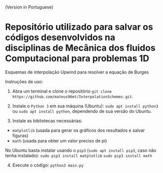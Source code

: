 (Version in Portuguese)

# Repositório utilizado para salvar os códigos desenvolvidos na disciplinas de Mecânica dos fluidos Computacional para problemas 1D
Esquemas de interpolação Upwind para resolver a equação de Burges

Instruções de uso:

1. Abra um terminal e clone o repositório `git clone https://github.com/mateus96mt/InterpolationSchemes.git`.

2. Instale o `Python 3` em sua máquina (Ubuntu): `sudo apt install python3` ou `sudo apt install python`, dependendo de sua versão do Ubuntu.

3. Instale as bibliotecas necessárias: 

  - `matplotlib` (usada para gerar os gráficos dos resultados e salvar figuras)
  - `math` (usada para obter um valor preciso de pi)
  
  No Ubuntu basta instalar usando o `pip3` (`sudo apt install pip3`, caso não tenha instalado):
    `sudo pip3 install matplotlib`
    `sudo pip3 install math`

4. Execute o código: `python3 main.py`
